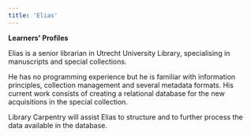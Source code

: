 ```yaml
---
title: 'Elias'
---
```


**Learners' Profiles**

Elias is a senior librarian in Utrecht University Library, specialising in manuscripts and special collections.

He has no programming experience but he is familiar with information principles, collection management and several metadata formats.
His current work consists of creating a relational database for the new acquisitions in the special collection.

Library Carpentry will assist Elias to structure and to further process the data available in the database.


